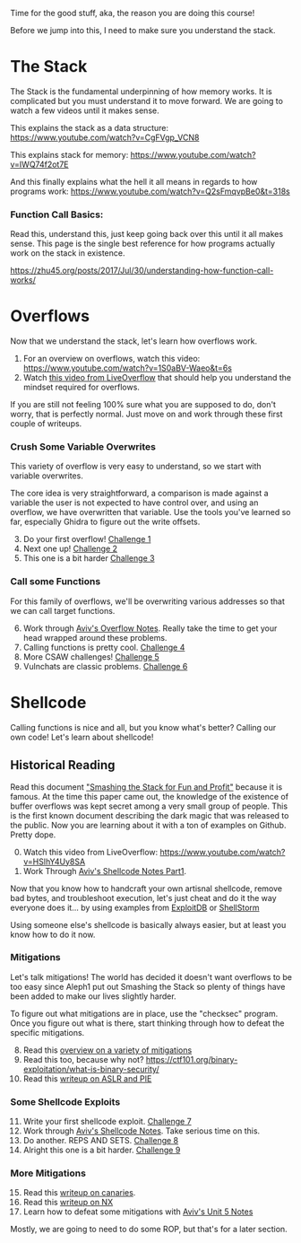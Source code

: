 Time for the good stuff, aka, the reason you are doing this course!

Before we jump into this, I need to make sure you understand the stack. 

# The Stack

The Stack is the fundamental underpinning of how memory works. It is complicated but you must understand it to move forward. We are going to watch a few videos until it makes sense. 

This explains the stack as a data structure: <https://www.youtube.com/watch?v=CgFVgp_VCN8>

This explains stack for memory: <https://www.youtube.com/watch?v=IWQ74f2ot7E>

And this finally explains what the hell it all means in regards to how programs work: <https://www.youtube.com/watch?v=Q2sFmqvpBe0&t=318s>

### Function Call Basics:

Read this, understand this, just keep going back over this until it all makes sense. This page is the single best reference for how programs actually work on the stack in existence.

<https://zhu45.org/posts/2017/Jul/30/understanding-how-function-call-works/>


# Overflows

Now that we understand the stack, let's learn how overflows work.

1. For an overview on overflows, watch this video: <https://www.youtube.com/watch?v=1S0aBV-Waeo&t=6s>
2. Watch [this video from LiveOverflow](https://www.youtube.com/watch?v=T03idxny9jE) that should help you understand the mindset required for overflows.

If you are still not feeling 100% sure what you are supposed to do, don't worry, that is perfectly normal. Just move on and work through these first couple of writeups.

### Crush Some Variable Overwrites

This variety of overflow is very easy to understand, so we start with variable overwrites. 

The core idea is very straightforward, a comparison is made against a variable the user is not expected to have control over, and using an overflow, we have overwritten that variable. Use the tools you've learned so far, especially Ghidra to figure out the write offsets. 

3. Do your first overflow! [Challenge 1](04-bof_variable/tamu19_pwn1/)
4. Next one up! [Challenge 2](04-bof_variable/tw17_justdoit/)
5. This one is a bit harder [Challenge 3](04-bof_variable/csaw18_boi/)

### Call some Functions

For this family of overflows, we'll be overwriting various addresses so that we can call target functions. 

6. Work through [Aviv's Overflow Notes](unit_03.md). Really take the time to get your head wrapped around these problems. 
7. Calling functions is pretty cool. [Challenge 4](05-bof_callfunction/csaw16_warmup/)
8. More CSAW challenges! [Challenge 5](05-bof_callfunction/csaw18_getit/)
9. Vulnchats are classic problems. [Challenge 6](05-bof_callfunction/tu17_vulnchat/)
 
# Shellcode 

Calling functions is nice and all, but you know what's better? Calling our own code! Let's learn about shellcode! 

## Historical Reading

Read this document ["Smashing the Stack for Fun and Profit"](http://www.phrack.org/issues/49/14.html#article) because it is famous. At the time this paper came out, the knowledge of the existence of buffer overflows was kept secret among a very small group of people. This is the first known document describing the dark magic that was released to the public. Now you are learning about it with a ton of examples on Github. Pretty dope.

0. Watch this video from LiveOverflow: <https://www.youtube.com/watch?v=HSlhY4Uy8SA>
1. Work Through [Aviv's Shellcode Notes Part1](unit_03_shell.md).

Now that you know how to handcraft your own artisnal shellcode, remove bad bytes, and troubleshoot execution, let's just cheat and do it the way everyone does it... by using examples from [ExploitDB](https://www.exploit-db.com/shellcodes?platform=linux_x86) or [ShellStorm](http://shell-storm.org/shellcode/)

Using someone else's shellcode is basically always easier, but at least you know how to do it now.

### Mitigations 

Let's talk mitigations! The world has decided it doesn't want overflows to be too easy since Aleph1 put out Smashing the Stack so plenty of things have been added to make our lives slightly harder. 

To figure out what mitigations are in place, use the "checksec" program. Once you figure out what is there, start thinking through how to defeat the specific mitigations. 

8. Read this [overview on a variety of mitigations](https://resources.infosecinstitute.com/topic/how-to-mitigate-buffer-overflow-vulnerabilities/)
9. Read this too, because why not? <https://ctf101.org/binary-exploitation/what-is-binary-security/>
10. Read this [writeup on ASLR and PIE](5.1-mitigation_aslr_pie/readme.md)

### Some Shellcode Exploits 

11. Write your first shellcode exploit. [Challenge 7](06-bof_shellcode/tamu19_pwn3/)
12. Work through [Aviv's Shellcode Notes](unit_04.md). Take serious time on this. 
13. Do another. REPS AND SETS.  [Challenge 8](06-bof_shellcode/csaw17_pilot/)
14. Alright this one is a bit harder. [Challenge 9](06-bof_shellcode/tu18_shellaeasy/)

### More Mitigations

15. Read this [writeup on canaries](7.1-mitigation_canary/readme.md).
16. Read this [writeup on NX](6.1-mitigation_nx/readme.md)
17. Learn how to defeat some mitigations with [Aviv's Unit 5 Notes](unit_05.md)

Mostly, we are going to need to do some ROP, but that's for a later section.

